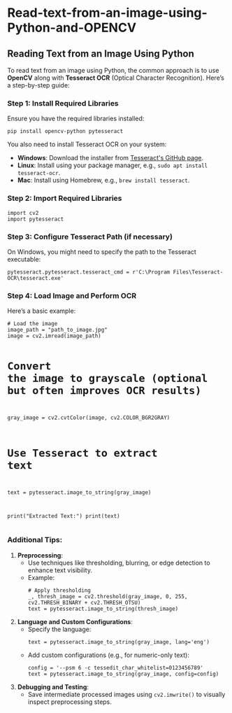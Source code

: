 # Read-text-from-an-image-using-Python-and-OPENCV
<!-- Doc 2 is in language en-US. Optimizing Doc 2 for scanning, using lists and bold where appropriate, but keeping language en-US, and adding id attributes to every HTML element: --><h2 id="om9nnsb">Reading Text from an Image Using Python</h2>
<p id="om9nnsb">To read text from an image using Python, the common approach is to use <strong>OpenCV</strong> along with <strong>Tesseract OCR</strong> (Optical Character Recognition). Here’s a step-by-step guide:</p>

<h3 id="uhioyxn">Step 1: Install Required Libraries</h3>
<p id="zr3re4m">Ensure you have the required libraries installed:</p>
<pre id="og10anl"><code id="zy5y34g">pip install opencv-python pytesseract
</code></pre>
<p id="z0i5yab">You also need to install Tesseract OCR on your system:</p>
<ul id="z2wsv3">
<li id="5skmfnk"><strong>Windows</strong>: Download the installer from <a rel="noopener" target="_new" href="https://github.com/tesseract-ocr/tesseract" id="b0xe31">Tesseract's GitHub page</a>.</li>
<li id="iwhky"><strong>Linux</strong>: Install using your package manager, e.g., <code id="wvyqf8m">sudo apt install tesseract-ocr</code>.</li>
<li id="1wlbvl"><strong>Mac</strong>: Install using Homebrew, e.g., <code id="lwg8u6n">brew install tesseract</code>.</li>
</ul>

<h3 id="dn003uf">Step 2: Import Required Libraries</h3>
<pre id="93cg9m"><code id="x3o0iti">import cv2
import pytesseract
</code></pre>

<h3 id="5nzd1hp">Step 3: Configure Tesseract Path (if necessary)</h3>
<p id="n7u5ei7">On Windows, you might need to specify the path to the Tesseract executable:</p>
<pre id="ri72iuo"><code id="xeuaakp">pytesseract.pytesseract.tesseract_cmd = r'C:\Program Files\Tesseract-OCR\tesseract.exe'
</code></pre>

<h3 id="cup12u">Step 4: Load Image and Perform OCR</h3>
<p id="pc0alto">Here’s a basic example:</p>
<pre id="sq0ycrf"><code id="ddx30t"># Load the image
image_path = "path_to_image.jpg"
image = cv2.imread(image_path)

# Convert the image to grayscale (optional but often improves OCR results)
gray_image = cv2.cvtColor(image, cv2.COLOR_BGR2GRAY)

# Use Tesseract to extract text
text = pytesseract.image_to_string(gray_image)

print("Extracted Text:")
print(text)
</code></pre>

<h3 id="sxkdgw5">Additional Tips:</h3>
<ol id="sb1h0ic">
<li id="biaeept"><strong>Preprocessing</strong>:
<ul id="wigyak">
<li id="4eiq7pt">Use techniques like thresholding, blurring, or edge detection to enhance text visibility.</li>
<li id="0pk3qqf">Example:
<pre id="d75n4wf"><code id="0t6kc4y"># Apply thresholding
_, thresh_image = cv2.threshold(gray_image, 0, 255, cv2.THRESH_BINARY + cv2.THRESH_OTSU)
text = pytesseract.image_to_string(thresh_image)
</code></pre></li>
</ul>
</li>
<li id="1p41abd"><strong>Language and Custom Configurations</strong>:
<ul id="9aznzv">
<li id="0arr0ll">Specify the language:
<pre id="dkkb449"><code id="efvetpo">text = pytesseract.image_to_string(gray_image, lang='eng')
</code></pre></li>
<li id="spcpfrp">Add custom configurations (e.g., for numeric-only text):
<pre id="x12uzj6"><code id="vbi4v3b">config = '--psm 6 -c tessedit_char_whitelist=0123456789'
text = pytesseract.image_to_string(gray_image, config=config)
</code></pre></li>
</ul>
</li>
<li id="9yycy8j"><strong>Debugging and Testing</strong>:
<ul id="bn9xmw">
<li id="9rfp4sp">Save intermediate processed images using <code id="rsa353e">cv2.imwrite()</code> to visually inspect preprocessing steps.</li>
</ul>
</li>
</ol>
